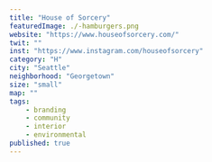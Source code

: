 ```yaml
---
title: "House of Sorcery"
featuredImage: ./-hamburgers.png
website: "https://www.houseofsorcery.com/"
twit: ""
inst: "https://www.instagram.com/houseofsorcery"
category: "H"
city: "Seattle"
neighborhood: "Georgetown"
size: "small"
map: ""
tags:
    - branding
    - community
    - interior
    - environmental
published: true
---
```




